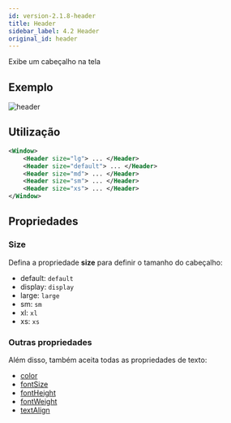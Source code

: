 ```yaml
---
id: version-2.1.8-header
title: Header
sidebar_label: 4.2 Header
original_id: header
---
```



Exibe um cabeçalho na tela

## Exemplo

![header](assets/images_components/v2.0.0/header.png)

## Utilização

```xml
<Window>
    <Header size="lg"> ... </Header>
    <Header size="default"> ... </Header>
    <Header size="md"> ... </Header>
    <Header size="sm"> ... </Header>
    <Header size="xs"> ... </Header>
</Window>
```

## Propriedades

### Size

Defina a propriedade **size** para definir o tamanho do cabeçalho:

* default: `default`
* display: `display`
* large: `large`
* sm: `sm`
* xl: `xl`
* xs: `xs`

### Outras propriedades

Além disso, também aceita todas as propriedades de texto:

* [color](colorText.md)
* [fontSize](fontSizes.md)
* [fontHeight](fontHeight.md)
* [fontWeight](fontWeight.md)
* [textAlign](textAlign.md)
